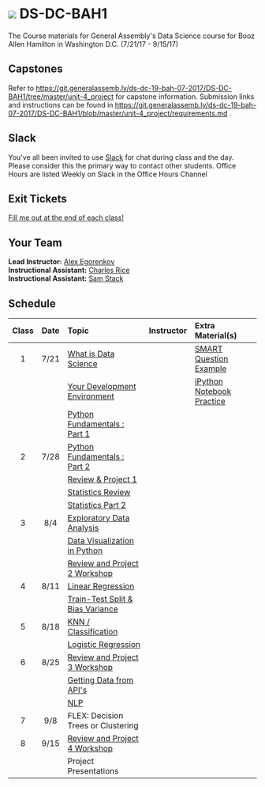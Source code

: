 # ![](https://ga-dash.s3.amazonaws.com/production/assets/logo-9f88ae6c9c3871690e33280fcf557f33.png) DS-DC-BAH1

The Course materials for General Assembly's Data Science course for Booz Allen Hamilton in Washington D.C. (7/21/17 - 9/15/17)

## Capstones

Refer to https://git.generalassemb.ly/ds-dc-19-bah-07-2017/DS-DC-BAH1/tree/master/unit-4_project for capstone information.
Submission links and instructions can be found in https://git.generalassemb.ly/ds-dc-19-bah-07-2017/DS-DC-BAH1/blob/master/unit-4_project/requirements.md .

## Slack

You've all been invited to use [Slack](https://dsfundamentals.slack.com) for chat during class and the day.  Please consider this the primary way to contact other students. Office Hours are listed Weekly on Slack in the Office Hours Channel

## Exit Tickets

[Fill me out at the end of each class!](https://goo.gl/forms/ebQOvHAajbzvr8Xy2)



## Your Team
 
**Lead Instructor:** [Alex Egorenkov](https://www.linkedin.com/in/aegorenkov/)  
**Instructional Assistant:** [Charles Rice](https://www.linkedin.com/in/charlesmrice/)  
**Instructional Assistant:** [Sam Stack](https://www.linkedin.com/in/samuel-stack/)  


## Schedule

| Class | Date | Topic | Instructor | Extra Material(s) |
|:---:|:---:|:---|:---|:---|
| 1 | 7/21 | [What is Data Science](https://git.generalassemb.ly/ds-dc-19-bah-07-2017/DS-DC-BAH1/tree/master/What-is-data-science) |  | [SMART Question Example](https://git.generalassemb.ly/ds-dc-19-bah-07-2017/DS-DC-BAH1/blob/master/What-is-data-science/assets/SMART_example.md) |
|   |      | [Your Development Environment](https://git.generalassemb.ly/ds-dc-19-bah-07-2017/DS-DC-BAH1/tree/master/Your-Development-Environment) | | [iPython Notebook Practice](https://git.generalassemb.ly/ds-dc-19-bah-07-2017/DS-DC-BAH1/tree/master/Your-Development-Environment/IpythonNotebookPractice) |
|   |      | [Python Fundamentals : Part 1](https://git.generalassemb.ly/ds-dc-19-bah-07-2017/DS-DC-BAH1/tree/master/Python-Foundations) |  | |
| 2 | 7/28 | [Python Fundamentals : Part 2](https://git.generalassemb.ly/ds-dc-19-bah-07-2017/DS-DC-BAH1/tree/master/Python-Foundations) |  | |
|   |      | [Review & Project 1](https://git.generalassemb.ly/ds-dc-19-bah-07-2017/DS-DC-BAH1/tree/master/Unit-1-Project) |  | |
|   |      | [Statistics Review](https://git.generalassemb.ly/ds-dc-19-bah-07-2017/DS-DC-BAH1/tree/master/Statistics-Review)  |  | |
|   |      | [Statistics Part 2](https://git.generalassemb.ly/ds-dc-19-bah-07-2017/DS-DC-BAH1/tree/master/more-statistics-and-visualizations)  |  | |
| 3 | 8/4  | [Exploratory Data Analysis](https://git.generalassemb.ly/ds-dc-19-bah-07-2017/DS-DC-BAH1/tree/master/exploratory-data-analysis) |  | |
|   |      | [Data Visualization in Python](https://git.generalassemb.ly/ds-dc-19-bah-07-2017/DS-DC-BAH1/tree/master/visualizations)  |  | |
|   |      | [Review and Project 2 Workshop](https://git.generalassemb.ly/ds-dc-19-bah-07-2017/DS-DC-BAH1/tree/master/unit-2_project)   |  | |
| 4 | 8/11 | [Linear Regression](https://git.generalassemb.ly/ds-dc-19-bah-07-2017/DS-DC-BAH1/tree/master/linear-regression) |  | |
|   |      | [Train-Test Split & Bias Variance](https://git.generalassemb.ly/ds-dc-19-bah-07-2017/DS-DC-BAH1/tree/master/train-test-split-and-bias-variance) |  | |
| 5 | 8/18 | [KNN / Classification](https://git.generalassemb.ly/ds-dc-19-bah-07-2017/DS-DC-BAH1/tree/master/knn-classification)|  | |
|   |      | [Logistic Regression](https://git.generalassemb.ly/ds-dc-19-bah-07-2017/DS-DC-BAH1/tree/master/logistic-regression) |  | |
| 6 | 8/25 | [Review and Project 3 Workshop](https://git.generalassemb.ly/ds-dc-19-bah-07-2017/DS-DC-BAH1/tree/master/unit-3_project)   |  | |
|   |      | [Getting Data from API's](https://git.generalassemb.ly/ds-dc-19-bah-07-2017/DS-DC-BAH1/tree/master/getting-data-APIs)  |  | |
|   |      | [NLP](https://git.generalassemb.ly/ds-dc-19-bah-07-2017/DS-DC-BAH1/tree/master/natural-language-processing)   |  | |
| 7 | 9/8  | FLEX: Decision Trees or Clustering   |  | |
| 8 | 9/15 | [Review and Project 4 Workshop](https://git.generalassemb.ly/ds-dc-19-bah-07-2017/DS-DC-BAH1/tree/master/unit-4_project)  |  | |
|   |      | Project Presentations  |  | |
